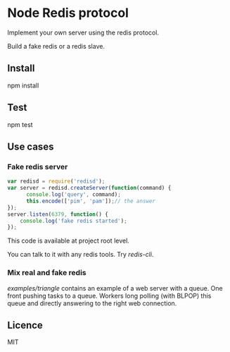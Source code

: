 Node Redis protocol
===================

Implement your own server using the redis protocol.

Build a fake redis or a redis slave.

Install
-------

  npm install

Test
----

  npm test

## Use cases ##

### Fake redis server ###

```javascript
var redisd = require('redisd');
var server = redisd.createServer(function(command) {
      console.log('query', command);
      this.encode(['pim', 'pam']);// the answer
});
server.listen(6379, function() {
    console.log('fake redis started');
});
```
This code is available at project root level.

You can talk to it with any redis tools. Try *redis-cli*.

### Mix real and fake redis ###

_examples/triangle_ contains an example of a web server with a queue.
One front pushing tasks to a queue.
Workers long polling (with BLPOP) this queue and directly answering to the right web connection.

Licence
-------

MIT
